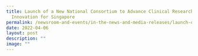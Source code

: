 ```yaml
---
title: Launch of a New National Consortium to Advance Clinical Research and
  Innovation for Singapore
permalink: /newsroom-and-events/in-the-news-and-media-releases/launch-of-a-new-national-consortium/
date: 2022-04-06
layout: post
description: ""
image: ""
---
```

